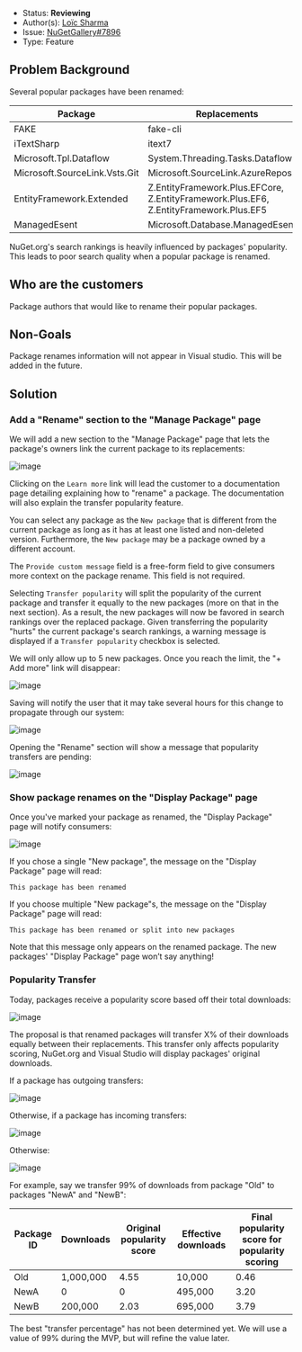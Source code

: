 * Status: **Reviewing**
* Author(s): [Loïc Sharma](https://github.com/loic-sharma)
* Issue: [NuGetGallery#7896](https://github.com/NuGet/NuGetGallery/issues/7896)
* Type: Feature

## Problem Background

Several popular packages have been renamed:

Package | Replacements
-- | --
FAKE | fake-cli
iTextSharp | itext7
Microsoft.Tpl.Dataflow | System.Threading.Tasks.Dataflow
Microsoft.SourceLink.Vsts.Git | Microsoft.SourceLink.AzureRepos.Git
EntityFramework.Extended | Z.EntityFramework.Plus.EFCore, Z.EntityFramework.Plus.EF6, Z.EntityFramework.Plus.EF5
ManagedEsent | Microsoft.Database.ManagedEsent

NuGet.org's search rankings is heavily influenced by packages' popularity. This leads to poor search quality when a popular package is renamed.

## Who are the customers

Package authors that would like to rename their popular packages.

## Non-Goals

Package renames information will not appear in Visual studio. This will be added in the future.

## Solution

### Add a "Rename" section to the "Manage Package" page

We will add a new section to the "Manage Package" page that lets the package's owners link the current package to its replacements:

![image](https://user-images.githubusercontent.com/737941/77343450-ea787300-6cee-11ea-95f1-935ffc452fd1.png)

Clicking on the `Learn more` link will lead the customer to a documentation page detailing explaining how to "rename" a package. The documentation will also explain the transfer popularity feature.

You can select any package as the `New package` that is different from the current package as long as it has at least one listed and non-deleted version. Furthermore, the `New package` may be a package owned by a different account.

The `Provide custom message` field is a free-form field to give consumers more context on the package rename. This field is not required.

Selecting `Transfer popularity` will split the popularity of the current package and transfer it equally to the new packages (more on that in the next section). As a result, the new packages will now be favored in search rankings over the replaced package. Given transferring the popularity "hurts" the current package's search rankings, a warning message is displayed if a `Transfer popularity` checkbox is selected.

We will only allow up to 5 new packages. Once you reach the limit, the "+ Add more" link will disappear:

![image](https://user-images.githubusercontent.com/737941/79151860-146a0600-7d80-11ea-9449-bae28e6f527e.png)

Saving will notify the user that it may take several hours for this change to propagate through our system:

![image](https://user-images.githubusercontent.com/737941/79152031-5c892880-7d80-11ea-9bf3-82f09bcd4835.png)

Opening the "Rename" section will show a message that popularity transfers are pending:

![image](https://user-images.githubusercontent.com/737941/79151940-3794b580-7d80-11ea-82d8-09d4347dd235.png)

### Show package renames on the "Display Package" page

Once you've marked your package as renamed, the "Display Package" page will notify consumers:

![image](https://user-images.githubusercontent.com/737941/79152134-83dff580-7d80-11ea-9948-8b94802fe84f.png)

If you chose a single "New package", the message on the "Display Package" page will read:

	This package has been renamed

If you choose multiple "New package"s, the message on the "Display Package" page will read:

	This package has been renamed or split into new packages

Note that this message only appears on the renamed package. The new packages' "Display Package" page won’t say anything!

### Popularity Transfer
Today, packages receive a popularity score based off their total downloads:

![image](https://user-images.githubusercontent.com/737941/79152203-a40fb480-7d80-11ea-9b33-221cda34fd23.png)

The proposal is that renamed packages will transfer X% of their downloads equally between their replacements. This transfer only affects popularity scoring, NuGet.org and Visual Studio will display packages' original downloads.

If a package has outgoing transfers:

![image](https://user-images.githubusercontent.com/737941/79152226-ac67ef80-7d80-11ea-8518-a3ed4d24ce07.png)

Otherwise, if a package has incoming transfers:

![image](https://user-images.githubusercontent.com/737941/79152279-c30e4680-7d80-11ea-90a4-d27ceac34957.png)

Otherwise:

![image](https://user-images.githubusercontent.com/737941/79152203-a40fb480-7d80-11ea-9b33-221cda34fd23.png)


For example, say we transfer 99% of downloads from package "Old" to packages "NewA" and "NewB":

Package ID | Downloads | Original popularity score | Effective downloads | Final popularity score for popularity scoring
-- | -- | -- | -- | --
Old | 1,000,000 | 4.55 | 10,000 | 0.46
NewA | 0 | 0 | 495,000 | 3.20
NewB | 200,000 | 2.03 | 695,000 | 3.79

The best "transfer percentage" has not been determined yet. We will use a value of 99% during the MVP, but will refine the value later.